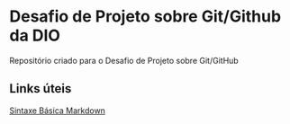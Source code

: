 # Desafio de Projeto sobre Git/Github da DIO
Repositório criado para o Desafio de Projeto sobre Git/GitHub

## Links úteis
[Sintaxe Básica Markdown](https://www.markdownguide.org/basic-syntax/)

